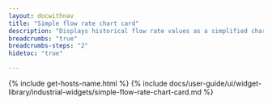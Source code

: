```yaml
---
layout: docwithnav
title: "Simple flow rate chart card"
description: "Displays historical flow rate values as a simplified chart. Optionally may display the corresponding latest flow rate value."
breadcrumbs: "true"
breadcrumbs-steps: "2"
hidetoc: "true"

---
```

{% include get-hosts-name.html %}
{% include docs/user-guide/ui/widget-library/industrial-widgets/simple-flow-rate-chart-card.md %}
